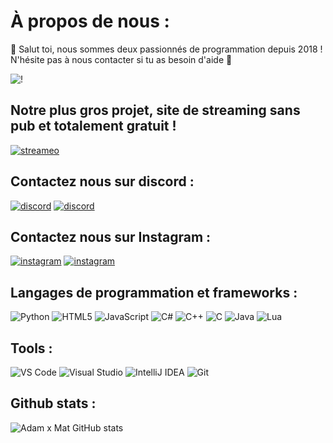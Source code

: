# À propos de nous : 

👋 Salut toi, nous sommes deux passionnés de programmation depuis 2018 ! N'hésite pas à nous contacter si tu as besoin d'aide 🙂

![!](https://i.imgur.com/EkYQqF6.gif)

## Notre plus gros projet, site de streaming sans pub et totalement gratuit !
[![streameo](https://i.imgur.com/qsNwijv.png)](https://streameo.fun)


## Contactez nous sur discord :
[![discord](https://img.shields.io/badge/discord-roiab-%237289DA)](https://discord.com/users/roiab)
[![discord](https://img.shields.io/badge/discord-roimat-%237289DA)](https://discord.com/users/roimat)

## Contactez nous sur Instagram :
[![instagram](https://img.shields.io/badge/instagram-adamqlff-%23E4405F)](https://www.instagram.com/adamqlff) 
[![instagram](https://img.shields.io/badge/instagram-quelamif-%23E4405F)](https://www.instagram.com/quelamif)

## Langages de programmation et frameworks : 
![Python](https://skillicons.dev/icons?i=python)
![HTML5](https://skillicons.dev/icons?i=html)
![JavaScript](https://skillicons.dev/icons?i=javascript)
![C#](https://skillicons.dev/icons?i=c#)
![C++](https://skillicons.dev/icons?i=cpp)
![C](https://skillicons.dev/icons?i=c)
![Java](https://skillicons.dev/icons?i=java)
![Lua](https://skillicons.dev/icons?i=lua)

## Tools :
![VS Code](https://skillicons.dev/icons?i=vscode)
![Visual Studio](https://skillicons.dev/icons?i=visualstudio)
![IntelliJ IDEA](https://skillicons.dev/icons?i=idea)
![Git](https://skillicons.dev/icons?i=git)

## Github stats :
![Adam x Mat GitHub stats](https://github-readme-stats.vercel.app/api?username=streameotv&show_icons=true&theme=radical)
